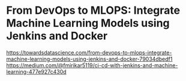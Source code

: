 # From DevOps to MLOPS: Integrate Machine Learning Models using Jenkins and Docker

https://towardsdatascience.com/from-devops-to-mlops-integrate-machine-learning-models-using-jenkins-and-docker-79034dbedf1
https://medium.com/@fmirikar5119/ci-cd-with-jenkins-and-machine-learning-477e927c430d
